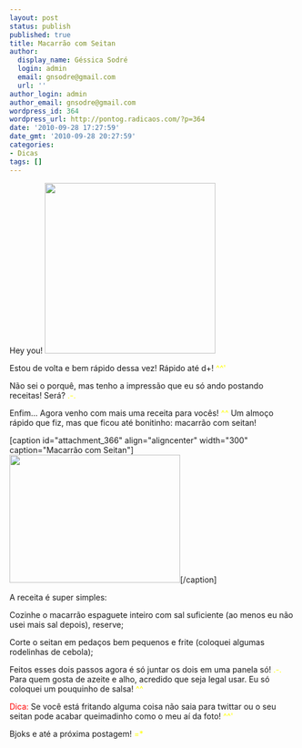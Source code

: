 ```yaml
---
layout: post
status: publish
published: true
title: Macarrão com Seitan
author:
  display_name: Géssica Sodré
  login: admin
  email: gnsodre@gmail.com
  url: ''
author_login: admin
author_email: gnsodre@gmail.com
wordpress_id: 364
wordpress_url: http://pontog.radicaos.com/?p=364
date: '2010-09-28 17:27:59'
date_gmt: '2010-09-28 20:27:59'
categories:
- Dicas
tags: []
---
```

<p>Hey you! <a href="http://pontog.radicaos.com/wp-content/uploads/2010/09/Pin-Up_2.png"><img class="alignright size-medium wp-image-365" title="Pin-Up_2" src="http://pontog.radicaos.com/wp-content/uploads/2010/09/Pin-Up_2-300x300.png" alt="" width="300" height="300" /></a></p>
<p>Estou de volta e bem rápido dessa vez! Rápido até d+! <span style="color: #ffff00;">^^'</span></p>
<p>Não sei o porquê, mas tenho a impressão que eu só ando postando receitas! Será? <span style="color: #ffff00;">.-.</span></p>
<p>Enfim... Agora venho com mais uma receita para vocês!<span style="color: #ffff00;"> ^^</span> Um almoço rápido que fiz, mas que ficou até bonitinho: macarrão com seitan!</p>
<p>[caption id="attachment_366" align="aligncenter" width="300" caption="Macarrão com Seitan"]<a href="http://pontog.radicaos.com/wp-content/uploads/2010/09/DSC05263.jpg"><img class="size-medium wp-image-366" title="Macarrão com Seitan" src="http://pontog.radicaos.com/wp-content/uploads/2010/09/DSC05263-300x225.jpg" alt="" width="300" height="225" /></a>[/caption]</p>
<p>A receita é super simples:</p>
<p>Cozinhe o macarrão espaguete inteiro com sal suficiente (ao menos eu não usei mais sal depois), reserve;</p>
<p>Corte o seitan em pedaços bem pequenos e frite (coloquei algumas rodelinhas de cebola);</p>
<p>Feitos esses dois passos agora é só juntar os dois em uma panela só! <span style="color: #ffff00;">.-.</span> Para quem gosta de azeite e alho, acredido que seja legal usar. Eu só coloquei um pouquinho de salsa! <span style="color: #ffff00;">^^</span></p>
<p><span style="color: #ff0000;">Dica:</span> Se você está fritando alguma coisa não saia para twittar ou o seu seitan pode acabar queimadinho como o meu aí da foto! <span style="color: #ffff00;">^^'</span></p>
<p>Bjoks e até a próxima postagem! <span style="color: #ffff00;">=*</span></p>
